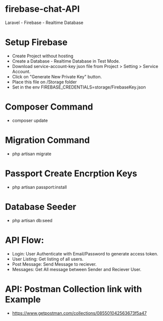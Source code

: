 # firebase-chat-API
Laravel - Firebase - Realtime Database

# Setup Firebase
- Create Project without hosting
- Create a Database - Realtime Database in Test Mode.
- Download service-account-key json file from Project > Setting > Service Account.
- Click on "Generate New Private Key" button.
- Place this file on /Storage folder
- Set in the env FIREBASE_CREDENTIALS=storage/FirebaseKey.json

# Composer Command
- composer update


# Migration Command
- php artisan migrate


# Passport Create Encrption Keys
- php artisan passport:install


# Database Seeder
- php artisan db:seed


# API Flow:
- Login: User Authenticate with Email/Password to generate access token.
- User Listing: Get listing of all users.
- Post Message: Send Message to reciever.
- Messages: Get All message between Sender and Reciever User.


# API: Postman Collection link with Example
- https://www.getpostman.com/collections/085501042563673f5a47

